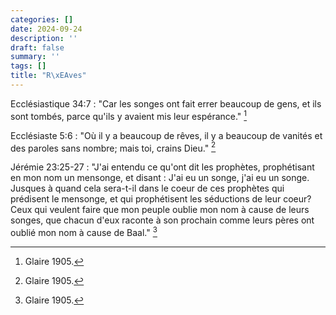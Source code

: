 ```yaml
---
categories: []
date: 2024-09-24
description: ''
draft: false
summary: ''
tags: []
title: "R\xEAves"
---
```




Ecclésiastique 34:7 : "Car les songes ont fait errer beaucoup de gens, et ils sont tombés, parce qu'ils y avaient mis leur espérance." [^1]

[^1]: Glaire 1905.

Ecclésiaste 5:6 : "Où il y a beaucoup de rêves, il y a beaucoup de vanités et des paroles sans nombre; mais toi, crains Dieu." [^2]

[^2]: Glaire 1905.

Jérémie 23:25-27 : "J'ai entendu ce qu'ont dit les prophètes, prophétisant en mon nom un mensonge, et disant : J'ai eu un songe, j'ai eu un songe. Jusques à quand cela sera-t-il dans le coeur de ces prophètes qui prédisent le mensonge, et qui prophétisent les séductions de leur coeur? Ceux qui veulent faire que mon peuple oublie mon nom à cause de leurs songes, que chacun d'eux raconte à son prochain comme leurs pères ont oublié mon nom à cause de Baal." [^3]

[^3]: Glaire 1905.
